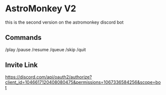 # AstroMonkey V2
this is the second version on the astromonkey discord bot

## Commands
/play
/pause
/resume
/queue
/skip
/quit

## Invite Link
https://discord.com/api/oauth2/authorize?client_id=1046617120408080475&permissions=1067336584256&scope=bot
